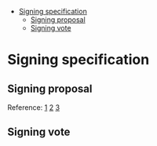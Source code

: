 - [Signing specification](#signing-specification)
  - [Signing proposal](#signing-proposal)
  - [Signing vote](#signing-vote)

# Signing specification
## Signing proposal
Reference: [1](https://github.com/kardiachain/go-kardia/blob/7b90a657494230b99afb54135882cf2f78ec0395/consensus/state.go#L468) [2](https://github.com/kardiachain/go-kardia/blob/7b90a657494230b99afb54135882cf2f78ec0395/types/priv_validator.go#L97-L101) [3](https://github.com/kardiachain/go-kardia/blob/7b90a657494230b99afb54135882cf2f78ec0395/types/proposal.go#L64)
## Signing vote